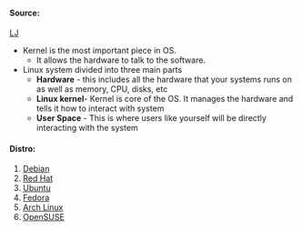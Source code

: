 
#### Source:
[LJ](https://linuxjourney.com/lesson/debian)


* Kernel is the most important piece in OS.
	* It allows the hardware to talk to the software.
* Linux system divided into three main parts
	* **Hardware** - this includes all the hardware that your systems runs on as well as memory, CPU, disks, etc
	* **Linux kernel**- Kernel is core of the OS. It manages the hardware and tells it how to interact with system
	* **User Space** - This is where users like yourself will be directly interacting with the system


#### Distro:

1. [Debian](https://linuxjourney.com/lesson/debian)
2. [Red Hat](https://linuxjourney.com/lesson/red-hat-enterprise-linux)
3. [Ubuntu](https://linuxjourney.com/lesson/ubuntu)
4. [Fedora](https://linuxjourney.com/lesson/fedora)
5. [Arch Linux](https://linuxjourney.com/lesson/arch-linux)
6. [OpenSUSE](https://linuxjourney.com/lesson/opensuse)
